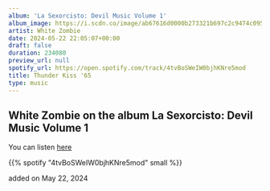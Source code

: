 ```yaml
---
album: 'La Sexorcisto: Devil Music Volume 1'
album_image: https://i.scdn.co/image/ab67616d0000b273321b697c2c9474c0951ac58f
artist: White Zombie
date: 2024-05-22 22:05:07+00:00
draft: false
duration: 234080
preview_url: null
spotify_url: https://open.spotify.com/track/4tvBoSWeIW0bjhKNre5mod
title: Thunder Kiss '65
type: music
---
```



## White Zombie on the album La Sexorcisto: Devil Music Volume 1

You can listen [here](https://open.spotify.com/track/4tvBoSWeIW0bjhKNre5mod)

{{% spotify "4tvBoSWeIW0bjhKNre5mod" small %}}

added on May 22, 2024